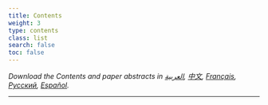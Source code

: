 ```yaml
---
title: Contents
weight: 3
type: contents
class: list
search: false
toc: false
---
```


*Download the Contents and paper abstracts in [العربية](/downloads/pages/cultural-heritage-mass-atrocities--contents-ar.pdf), [中文](/downloads/pages/cultural-heritage-mass-atrocities--contents-zh.pdf), [Français](/downloads/pages/cultural-heritage-mass-atrocities--contents-fr.pdf), [Русский](/downloads/pages/cultural-heritage-mass-atrocities--contents-ru.pdf), [Español](/downloads/pages/cultural-heritage-mass-atrocities--contents-es.pdf).*

---